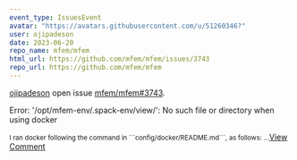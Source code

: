 ```yaml
---
event_type: IssuesEvent
avatar: "https://avatars.githubusercontent.com/u/51260346?"
user: ojipadeson
date: 2023-06-20
repo_name: mfem/mfem
html_url: https://github.com/mfem/mfem/issues/3743
repo_url: https://github.com/mfem/mfem
---
```


<a href='https://github.com/ojipadeson' target='_blank'>ojipadeson</a> open issue <a href='https://github.com/mfem/mfem/issues/3743' target='_blank'>mfem/mfem#3743</a>.

<p>Error: '/opt/mfem-env/.spack-env/view/': No such file or directory when using docker</p><small>I ran docker following the command in ```config/docker/README.md```, as follows:...</small><a href='https://github.com/mfem/mfem/issues/3743' target='_blank'>View Comment</a>